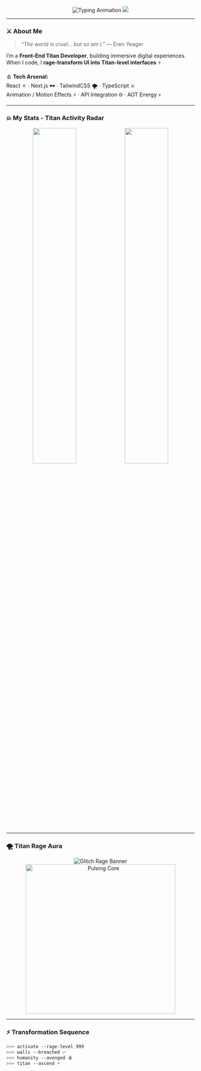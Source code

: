 <!-- 💥 EREN YEAGER MODE: RAGE REBORN 💥 -->

<div align="center">

<!-- ⚔️ Animated Typing Intro -->
<img src="https://readme-typing-svg.demolab.com?font=Kanit&size=35&pause=800&color=FF0000&center=true&vCenter=true&width=600&lines=🔥+Keep+Moving+Forward!;💢+Rage+Mode+Activated!;💥+Eren+Yeager+Spirit+Online!" alt="Typing Animation"/>

<!-- 🩸 Dynamic Banner (real working SVG) -->
<img src="https://capsule-render.vercel.app/api?type=waving&color=ff0000&height=150&section=header&text=Eren%20Yeager%20Mode%20🔥&fontSize=36&fontColor=ffffff&animation=fadeIn"/>

</div>

---

### ⚔️ **About Me**
> *“The world is cruel... but so am I.”* — Eren Yeager

I’m a **Front-End Titan Developer**, building immersive digital experiences.  
When I code, I **rage-transform UI into Titan-level interfaces** ⚡  

🩸 **Tech Arsenal:**  
React ⚛️ · Next.js 🕶️ · TailwindCSS 🌪️ · TypeScript ⚔️  
Animation / Motion Effects ⚡ · API Integration 🌐 · AOT Energy 💀  

---

### 💥 **My Stats - Titan Activity Radar**
<div align="center">

<img src="https://github-readme-stats.vercel.app/api?username=huongdo&show_icons=true&theme=dark&title_color=ff4c4c&icon_color=ff4c4c&hide_border=true" width="48%" />
<img src="https://streak-stats.demolab.com?user=huongdo&theme=dark&ring=ff0000&fire=ff0000&currStreakLabel=ff4c4c&hide_border=true" width="48%" />

</div>

---

### 🌪️ **Titan Rage Aura**
<div align="center">
  <img src="https://svg-banners.vercel.app/api?type=glitch&text1=🔥+TITAN+MODE+ACTIVE+🔥&width=800&height=100" alt="Glitch Rage Banner" />
  <br/>
  <img src="https://raw.githubusercontent.com/ItzPradip/AOT-Theme-Banner/main/pulse_red.svg" width="400" alt="Pulsing Core"/>
</div>

---

### ⚡ **Transformation Sequence**
```bash
>>> activate --rage-level 999
>>> walls --breached ✅
>>> humanity --avenged 🩸
>>> titan --ascend ⚡
